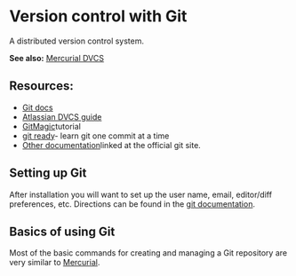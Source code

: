 # Version control with Git

A distributed version control system.

 **See also:** [Mercurial DVCS](comp_mercurial)

## Resources:

- [Git docs](http://git-scm.com/documentation)
- [Atlassian DVCS guide](http://www.atlassian.com/dvcs/overview?utm_source=bac-callout&utm_medium=text&utm_content=why-git&utm_campaign=atlassian-dvcs)
- [GitMagic](http://www-cs-students.stanford.edu/~blynn/gitmagic/)tutorial
- [git ready](http://gitready.com/)- learn git one commit at a time
- [Other documentation](http://git-scm.com/documentation)linked at the official git site.

## Setting up Git

After installation you will want to set up the user name, email,
editor/diff preferences, etc. Directions can be found in the [git documentation](http://git-scm.com/book/en/Getting-Started-First-Time-Git-Setup).

## Basics of using Git

Most of the basic commands for creating and managing a Git repository
are very similar to [Mercurial](comp_mercurial).
